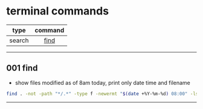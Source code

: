 # terminal commands

type|command
:-:|:-:
search|[find](#001-find)
<hr/>

## 001 find
- show files modified as of 8am today, print only date time and filename
 ```bash
 find . -not -path "*/.*" -type f -newermt "$(date +%Y-%m-%d) 08:00" -ls | awk '{print $8, $9, $10, $11}'
 ```
<hr/>


